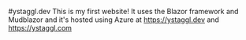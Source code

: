 #ystaggl.dev
This is my first website!
It uses the Blazor framework and Mudblazor
and it's hosted using Azure at https://ystaggl.dev and https://ystaggl.com
